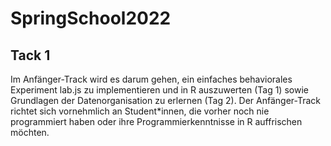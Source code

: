 # SpringSchool2022
## Tack 1
Im Anfänger-Track wird es darum gehen, ein einfaches behaviorales Experiment lab.js zu implementieren und in R auszuwerten (Tag 1) sowie Grundlagen der Datenorganisation zu erlernen (Tag 2). Der Anfänger-Track richtet sich vornehmlich an Student*innen, die vorher noch nie programmiert haben oder ihre Programmierkenntnisse in R auffrischen möchten.